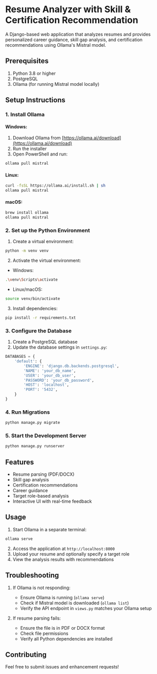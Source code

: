 # Resume Analyzer with Skill & Certification Recommendation

A Django-based web application that analyzes resumes and provides personalized career guidance, skill gap analysis, and certification recommendations using Ollama's Mistral model.

## Prerequisites

1. Python 3.8 or higher
2. PostgreSQL
3. Ollama (for running Mistral model locally)

## Setup Instructions

### 1. Install Ollama

#### Windows:
1. Download Ollama from [https://ollama.ai/download](https://ollama.ai/download)
2. Run the installer
3. Open PowerShell and run:
```powershell
ollama pull mistral
```

#### Linux:
```bash
curl -fsSL https://ollama.ai/install.sh | sh
ollama pull mistral
```

#### macOS:
```bash
brew install ollama
ollama pull mistral
```

### 2. Set up the Python Environment

1. Create a virtual environment:
```bash
python -m venv venv
```

2. Activate the virtual environment:
- Windows:
```bash
.\venv\Scripts\activate
```
- Linux/macOS:
```bash
source venv/bin/activate
```

3. Install dependencies:
```bash
pip install -r requirements.txt
```

### 3. Configure the Database

1. Create a PostgreSQL database
2. Update the database settings in `settings.py`:
```python
DATABASES = {
    'default': {
        'ENGINE': 'django.db.backends.postgresql',
        'NAME': 'your_db_name',
        'USER': 'your_db_user',
        'PASSWORD': 'your_db_password',
        'HOST': 'localhost',
        'PORT': '5432',
    }
}
```

### 4. Run Migrations

```bash
python manage.py migrate
```

### 5. Start the Development Server

```bash
python manage.py runserver
```

## Features

- Resume parsing (PDF/DOCX)
- Skill gap analysis
- Certification recommendations
- Career guidance
- Target role-based analysis
- Interactive UI with real-time feedback

## Usage

1. Start Ollama in a separate terminal:
```bash
ollama serve
```

2. Access the application at `http://localhost:8000`
3. Upload your resume and optionally specify a target role
4. View the analysis results with recommendations

## Troubleshooting

1. If Ollama is not responding:
   - Ensure Ollama is running (`ollama serve`)
   - Check if Mistral model is downloaded (`ollama list`)
   - Verify the API endpoint in `views.py` matches your Ollama setup

2. If resume parsing fails:
   - Ensure the file is in PDF or DOCX format
   - Check file permissions
   - Verify all Python dependencies are installed

## Contributing

Feel free to submit issues and enhancement requests! 